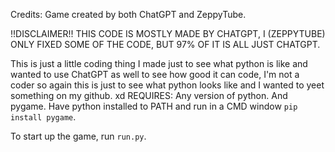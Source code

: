 Credits: 
Game created by both ChatGPT and ZeppyTube. 

!!DISCLAIMER!! 
THIS CODE IS MOSTLY MADE BY CHATGPT, I (ZEPPYTUBE) ONLY FIXED SOME OF THE CODE, BUT 97% OF IT IS ALL JUST CHATGPT. 

This is just a little coding thing I made just to see what python is like and wanted to use ChatGPT as well to see how good it can code, I'm not a coder so again this is just to see what python looks like and I wanted to yeet something on my github. xd 
REQUIRES: 
Any version of python. 
And pygame. 
Have python installed to PATH and run in a CMD window `pip install pygame`. 

To start up the game, run `run.py`. 
